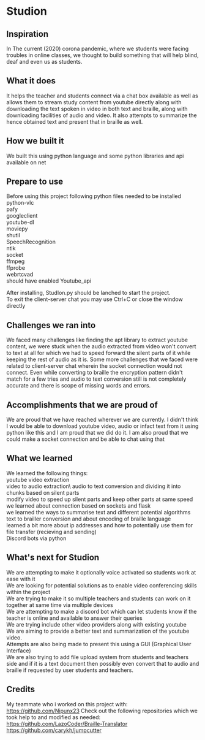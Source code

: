 # Studion
## Inspiration
In The current (2020) corona pandemic, where we students were facing troubles in online classes, we thought to build something that will help blind, deaf and even us as students.

## What it does
It helps the teacher and students connect via a chat box available as well as allows them to stream study content from youtube directly along with downloading the text spoken in video in both text and braille, along with downloading facilities of audio and video. It also attempts to summarize the hence obtained text and present that in braille as well.
 
## How we built it
We built this using python language and some python libraries and api available on net

## Prepare to use
Before using this project following python files needed to be installed\
python-vlc\
pafy\
googleclient\
youtube-dl\
moviepy\
shutil\
SpeechRecognition\
ntlk\
socket\
ffmpeg\
ffprobe\
webrtcvad\
should have enabled Youtube_api

After installing, StudIon.py should be lanched to start the project.\
To exit the client-server chat you may use Ctrl+C or close the window directly

## Challenges we ran into
We faced many challenges like finding the apt library to extract youtube content, we were stuck when the audio extracted from video won't convert to text at all for which we had to speed forward the silent parts of it while keeping the rest of audio as it is. Some more challenges that we faced were related to client-server chat wherein the socket connection would not connect. Even while converting to braille the encryption pattern didn't match for a few tries and audio to text conversion still is not completely accurate and there is scope of missing words and errors.

## Accomplishments that we are proud of
We are proud that we have reached wherever we are currently.
I didn't think I would be able to download youtube video, audio or infact text from it using python like this and I am proud that we did do it. 
I am also proud that we could make a socket connection and be able to chat using that

## What we learned
We learned the following things:\
youtube video extraction\
video to audio extraction\ 
audio to text conversion and dividing it into chunks based on silent parts\
modify video to speed up silent parts and keep other parts at same speed\
we learned about connection based on sockets and flask \
we learned the ways to summarise text and different potential algorithms\
text to brailler conversion and about encoding of braille language\
learned a bit more about ip addresses and how to potentially use them for file transfer (recieving and sending)\
Discord bots via python

## What's next for Studion
We are attempting to make it optionally voice activated so students work at ease with it\
We are looking for potential solutions as to enable video conferencing skills within the project\
We are trying to make it so multiple teachers and students can work on it together at same time via multiple devices\
We are attempting to make a discord bot which can let students know if the teacher is online and available to answer their queries\
We are trying include other video providers along with existing youtube \
We are aiming to provide a better text and summarization of the youtube video.\
Attempts are also being made to present this using a GUI (Graphical User Interface)\
We are also trying to add file upload system from students and teachers side and if it is a text document then possibly even convert that to audio and braille if requested by user students and teachers.

## Credits
My teammate who i worked on this project with: https://github.com/Nipunx23
Check out the following repositories which we took help to and modified as needed:\
https://github.com/LazoCoder/Braille-Translator   \
https://github.com/carykh/jumpcutter
